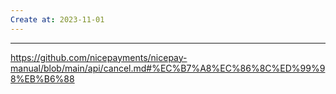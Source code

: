 ```yaml
---
Create at: 2023-11-01
---
```


---

https://github.com/nicepayments/nicepay-manual/blob/main/api/cancel.md#%EC%B7%A8%EC%86%8C%ED%99%98%EB%B6%88